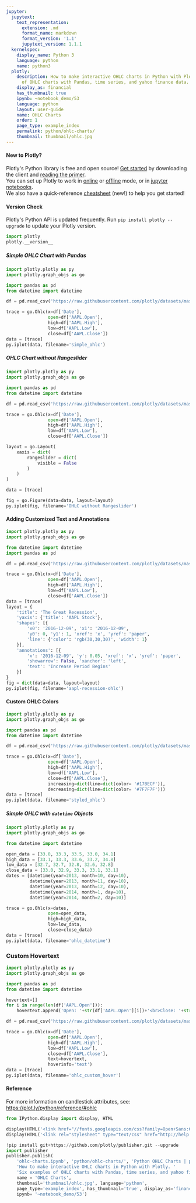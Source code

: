 ```yaml
---
jupyter:
  jupytext:
    text_representation:
      extension: .md
      format_name: markdown
      format_version: '1.1'
      jupytext_version: 1.1.1
  kernelspec:
    display_name: Python 3
    language: python
    name: python3
  plotly:
    description: How to make interactive OHLC charts in Python with Plotly. Six examples
      of OHLC charts with Pandas, time series, and yahoo finance data.
    display_as: financial
    has_thumbnail: true
    ipynb: ~notebook_demo/53
    language: python
    layout: user-guide
    name: OHLC Charts
    order: 1
    page_type: example_index
    permalink: python/ohlc-charts/
    thumbnail: thumbnail/ohlc.jpg
---
```


#### New to Plotly?
Plotly's Python library is free and open source! [Get started](https://plot.ly/python/getting-started/) by downloading the client and [reading the primer](https://plot.ly/python/getting-started/).
<br>You can set up Plotly to work in [online](https://plot.ly/python/getting-started/#initialization-for-online-plotting) or [offline](https://plot.ly/python/getting-started/#initialization-for-offline-plotting) mode, or in [jupyter notebooks](https://plot.ly/python/getting-started/#start-plotting-online).
<br>We also have a quick-reference [cheatsheet](https://images.plot.ly/plotly-documentation/images/python_cheat_sheet.pdf) (new!) to help you get started!
#### Version Check
Plotly's Python API is updated frequently. Run `pip install plotly --upgrade` to update your Plotly version.

```python
import plotly
plotly.__version__
```

##### Simple OHLC Chart with Pandas

```python
import plotly.plotly as py
import plotly.graph_objs as go

import pandas as pd
from datetime import datetime

df = pd.read_csv('https://raw.githubusercontent.com/plotly/datasets/master/finance-charts-apple.csv')

trace = go.Ohlc(x=df['Date'],
                open=df['AAPL.Open'],
                high=df['AAPL.High'],
                low=df['AAPL.Low'],
                close=df['AAPL.Close'])
data = [trace]
py.iplot(data, filename='simple_ohlc')
```

##### OHLC Chart without Rangeslider

```python
import plotly.plotly as py
import plotly.graph_objs as go

import pandas as pd
from datetime import datetime

df = pd.read_csv('https://raw.githubusercontent.com/plotly/datasets/master/finance-charts-apple.csv')

trace = go.Ohlc(x=df['Date'],
                open=df['AAPL.Open'],
                high=df['AAPL.High'],
                low=df['AAPL.Low'],
                close=df['AAPL.Close'])

layout = go.Layout(
    xaxis = dict(
        rangeslider = dict(
            visible = False
        )
    )
)

data = [trace]

fig = go.Figure(data=data, layout=layout)
py.iplot(fig, filename='OHLC without Rangeslider')
```

#### Adding Customized Text and Annotations

```python
import plotly.plotly as py
import plotly.graph_objs as go

from datetime import datetime
import pandas as pd

df = pd.read_csv('https://raw.githubusercontent.com/plotly/datasets/master/finance-charts-apple.csv')

trace = go.Ohlc(x=df['Date'],
                open=df['AAPL.Open'],
                high=df['AAPL.High'],
                low=df['AAPL.Low'],
                close=df['AAPL.Close'])
data = [trace]
layout = {
    'title': 'The Great Recession',
    'yaxis': {'title': 'AAPL Stock'},
    'shapes': [{
        'x0': '2016-12-09', 'x1': '2016-12-09',
        'y0': 0, 'y1': 1, 'xref': 'x', 'yref': 'paper',
        'line': {'color': 'rgb(30,30,30)', 'width': 1}
    }],
    'annotations': [{
        'x': '2016-12-09', 'y': 0.05, 'xref': 'x', 'yref': 'paper',
        'showarrow': False, 'xanchor': 'left',
        'text': 'Increase Period Begins'
    }]
}
fig = dict(data=data, layout=layout)
py.iplot(fig, filename='aapl-recession-ohlc')
```

#### Custom OHLC Colors

```python
import plotly.plotly as py
import plotly.graph_objs as go

import pandas as pd
from datetime import datetime

df = pd.read_csv('https://raw.githubusercontent.com/plotly/datasets/master/finance-charts-apple.csv')

trace = go.Ohlc(x=df['Date'],
                open=df['AAPL.Open'],
                high=df['AAPL.High'],
                low=df['AAPL.Low'],
                close=df['AAPL.Close'],
                increasing=dict(line=dict(color= '#17BECF')),
                decreasing=dict(line=dict(color= '#7F7F7F')))
data = [trace]
py.iplot(data, filename='styled_ohlc')
```

##### Simple OHLC with `datetime` Objects

```python
import plotly.plotly as py
import plotly.graph_objs as go

from datetime import datetime

open_data = [33.0, 33.3, 33.5, 33.0, 34.1]
high_data = [33.1, 33.3, 33.6, 33.2, 34.8]
low_data = [32.7, 32.7, 32.8, 32.6, 32.8]
close_data = [33.0, 32.9, 33.3, 33.1, 33.1]
dates = [datetime(year=2013, month=10, day=10),
         datetime(year=2013, month=11, day=10),
         datetime(year=2013, month=12, day=10),
         datetime(year=2014, month=1, day=10),
         datetime(year=2014, month=2, day=10)]

trace = go.Ohlc(x=dates,
                open=open_data,
                high=high_data,
                low=low_data,
                close=close_data)
data = [trace]
py.iplot(data, filename='ohlc_datetime')
```

### Custom Hovertext

```python
import plotly.plotly as py
import plotly.graph_objs as go

import pandas as pd
from datetime import datetime

hovertext=[]
for i in range(len(df['AAPL.Open'])):
    hovertext.append('Open: '+str(df['AAPL.Open'][i])+'<br>Close: '+str(df['AAPL.Close'][i]))

df = pd.read_csv('https://raw.githubusercontent.com/plotly/datasets/master/finance-charts-apple.csv')

trace = go.Ohlc(x=df['Date'],
                open=df['AAPL.Open'],
                high=df['AAPL.High'],
                low=df['AAPL.Low'],
                close=df['AAPL.Close'],
                text=hovertext,
                hoverinfo='text')
data = [trace]
py.iplot(data, filename='ohlc_custom_hover')
```

#### Reference
For more information on candlestick attributes, see: https://plot.ly/python/reference/#ohlc

```python
from IPython.display import display, HTML

display(HTML('<link href="//fonts.googleapis.com/css?family=Open+Sans:600,400,300,200|Inconsolata|Ubuntu+Mono:400,700" rel="stylesheet" type="text/css" />'))
display(HTML('<link rel="stylesheet" type="text/css" href="http://help.plot.ly/documentation/all_static/css/ipython-notebook-custom.css">'))

!pip install git+https://github.com/plotly/publisher.git --upgrade
import publisher
publisher.publish(
    'ohlc-charts.ipynb', 'python/ohlc-charts/', 'Python OHLC Charts | plotly',
    'How to make interactive OHLC charts in Python with Plotly. '
    'Six examples of OHLC charts with Pandas, time series, and yahoo finance data.',
    name = 'OHLC Charts',
    thumbnail='thumbnail/ohlc.jpg', language='python',
    page_type='example_index', has_thumbnail='true', display_as='financial', order=1,
    ipynb= '~notebook_demo/53')    
```

```python

```